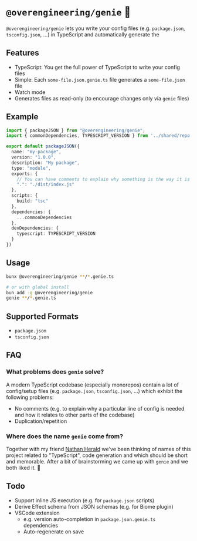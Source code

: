 # `@overengineering/genie` 🧞

`@overengineering/genie` lets you write your config files (e.g. `package.json`, `tsconfig.json`, ...) in TypeScript and automatically generate the 

## Features

- TypeScript: You get the full power of TypeScript to write your config files
- Simple: Each `some-file.json.genie.ts` file generates a `some-file.json` file
- Watch mode
- Generates files as read-only (to encourage changes only via `genie` files)

## Example

```ts
import { packageJSON } from "@overengineering/genie";
import { commonDependencies, TYPESCRIPT_VERSION } from '../shared/repo.js'

export default packageJSON({
  name: "my-package",
  version: "1.0.0",
  description: "My package",
  type: "module",
  exports: {
    // You can have comments to explain why something is the way it is
    ".": "./dist/index.js"
  },
  scripts: {
    build: "tsc"
  },
  dependencies: {
    ...commonDependencies
  },
  devDependencies: {
    typescript: TYPESCRIPT_VERSION
  }
})
```

## Usage

```bash
bunx @overengineering/genie **/*.genie.ts

# or with global install
bun add -g @overengineering/genie
genie **/*.genie.ts
```

## Supported Formats

- `package.json`
- `tsconfig.json`

## FAQ

### What problems does `genie` solve?

A modern TypeScript codebase (especially monorepos) contain a lot of config/setup files (e.g. `package.json`, `tsconfig.json`, ...) which exhibit the following problems:

- No comments (e.g. to explain why a particular line of config is needed and how it relates to other parts of the codebase)
- Duplication/repetition

### Where does the name `genie` come from?

Together with my friend [Nathan Herald](https://github.com/myobie) we've been thinking of names of this project related to "TypeScript", code generation and which should be short and memorable. After a bit of brainstorming we came up with `genie` and we both liked it. 🧞

## Todo

- Support inline JS execution (e.g. for `package.json` scripts)
- Derive Effect schema from JSON schemas (e.g. for Biome plugin)
- VSCode extension
  - e.g. version auto-completion in `package.json.genie.ts` dependencies
  - Auto-regenerate on save
